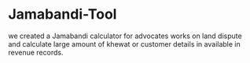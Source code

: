 # Jamabandi-Tool
we created a Jamabandi calculator for advocates works on land dispute and calculate large amount of khewat or customer details in available in revenue records.
